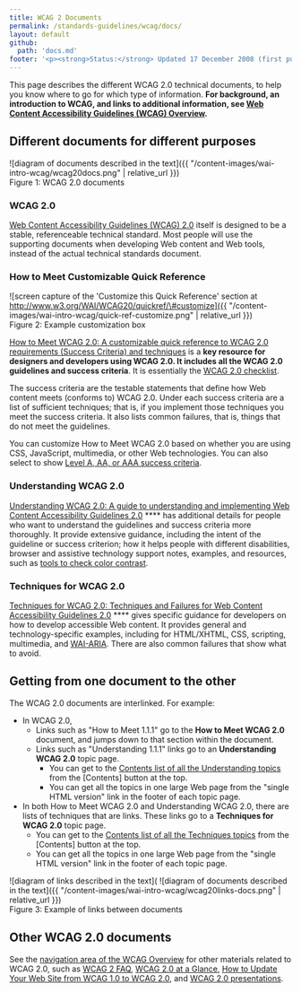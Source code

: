 ```yaml
---
title: WCAG 2 Documents
permalink: /standards-guidelines/wcag/docs/
layout: default
github:
  path: 'docs.md'
footer: '<p><strong>Status:</strong> Updated 17 December 2008 (first published July 2005)<br> Editor: <a href="http://www.w3.org/People/Shawn/">Shawn Lawton Henry</a>. Developed with the Web Accessibility Initiative Education and Outreach Working Group (<a href="http://www.w3.org/WAI/EO/">WAI EOWG</a>).</p>'
---
```


This page describes the different WCAG 2.0 technical documents, to help
you know where to go for which type of information. **For background, an
introduction to WCAG, and links to additional information, see [Web
Content Accessibility Guidelines (WCAG)
Overview](http://www.w3.org/WAI/intro/wcag.php).**

Different documents for different purposes
------------------------------------------

![diagram of documents described in the text]({{ "/content-images/wai-intro-wcag/wcag20docs.png" | relative_url }})<br>Figure 1: WCAG 2.0 documents

### WCAG 2.0

[Web Content Accessibility Guidelines (WCAG) 2.0](/TR/WCAG20/) itself is
designed to be a stable, referenceable technical standard. Most people
will use the supporting documents when developing Web content and Web
tools, instead of the actual technical standards document.

### How to Meet Customizable Quick Reference

![screen capture of the 'Customize this Quick Reference' section at
http://www.w3.org/WAI/WCAG20/quickref/\#customize]({{ "/content-images/wai-intro-wcag/quick-ref-customize.png" | relative_url }})<br>
Figure 2: Example customization box

[How to Meet WCAG 2.0: A customizable quick reference to WCAG 2.0
requirements (Success Criteria) and
techniques](http://www.w3.org/WAI/WCAG20/quickref/) is a **key resource
for designers and developers using WCAG 2.0. It includes all the WCAG
2.0 guidelines and success criteria**. It is essentially the [WCAG 2.0
checklist](http://www.w3.org/WAI/WCAG20/quickref/).

The success criteria are the testable statements that define how Web
content meets (conforms to) WCAG 2.0. Under each success criteria are a
list of sufficient techniques; that is, if you implement those
techniques you meet the success criteria. It also lists common failures,
that is, things that do not meet the guidelines.

You can customize How to Meet WCAG 2.0 based on whether you are using
CSS, JavaScript, multimedia, or other Web technologies. You can also
select to show [Level A, AA, or AAA success
criteria](http://www.w3.org/TR/UNDERSTANDING-WCAG20/conformance.html#uc-levels-head).

### Understanding WCAG 2.0

[Understanding WCAG 2.0: A guide to understanding and implementing Web
Content Accessibility Guidelines 2.0](/TR/UNDERSTANDING-WCAG20/) ****
has additional details for people who want to understand the guidelines
and success criteria more thoroughly. It provide extensive guidance,
including the intent of the guideline or success criterion; how it helps
people with different disabilities, browser and assistive technology
support notes, examples, and resources, such as [tools to check color
contrast](http://www.w3.org/TR/UNDERSTANDING-WCAG20/visual-audio-contrast-contrast.html#visual-audio-contrast-contrast-resources-head).

### Techniques for WCAG 2.0

[Techniques for WCAG 2.0: Techniques and Failures for Web Content
Accessibility Guidelines 2.0](/TR/WCAG20-TECHS/) **** gives specific
guidance for developers on how to develop accessible Web content. It
provides general and technology-specific examples, including for
HTML/XHTML, CSS, scripting, multimedia, and
[WAI-ARIA](http://www.w3.org/WAI/intro/aria). There are also common
failures that show what to avoid.

Getting from one document to the other
--------------------------------------

The WCAG 2.0 documents are interlinked. For example:

-   In WCAG 2.0,
    -   Links such as "How to Meet 1.1.1" go to the **How to Meet WCAG
        2.0** document, and jumps down to that section within the
        document.
    -   Links such as "Understanding 1.1.1" links go to an
        **Understanding WCAG 2.0** topic page.
        -   You can get to the [Contents list of all the Understanding
            topics](http://www.w3.org/TR/UNDERSTANDING-WCAG20/#contents)
            from the \[Contents\] button at the top.
        -   You can get all the topics in one large Web page from the
            "single HTML version" link in the footer of each topic page.
-   In both How to Meet WCAG 2.0 and Understanding WCAG 2.0, there are
    lists of techniques that are links. These links go to a **Techniques
    for WCAG 2.0** topic page.
    -   You can get to the [Contents list of all the Techniques
        topics](http://www.w3.org/TR/WCAG20-TECHS/#contents) from the
        \[Contents\] button at the top.
    -   You can get all the topics in one large Web page from the
        "single HTML version" link in the footer of each topic page.

![diagram of links described in the text](
![diagram of documents described in the text]({{ "/content-images/wai-intro-wcag/wcag20links-docs.png" | relative_url }})<br>
Figure 3: Example of links between documents

Other WCAG 2.0 documents
------------------------

See the [navigation area of the WCAG Overview](http://www.w3.org/WAI/intro/wcag.php#subhomenav) for
other materials related to WCAG 2.0, such as [WCAG 2
FAQ](http://www.w3.org/WAI/WCAG20/wcag2faq.html), [WCAG 2.0 at a
Glance](http://www.w3.org/WAI/WCAG20/glance/Overview.html), [How to
Update Your Web Site from WCAG 1.0 to WCAG
2.0](http://www.w3.org/WAI/WCAG20/from10/websites.html), and [WCAG 2.0
presentations](http://www.w3.org/WAI/presentations/WCAG20/Overview.php).